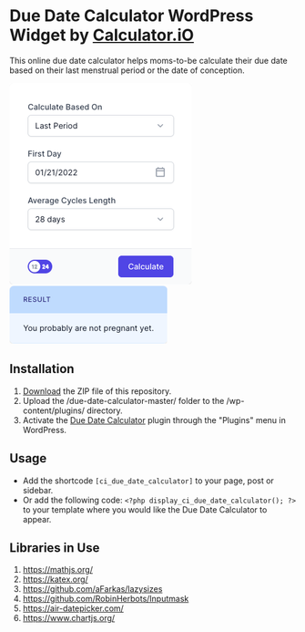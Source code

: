 # Due Date Calculator WordPress Widget by [Calculator.iO](https://www.calculator.io/ "Calculator.iO Homepage")

This online due date calculator helps moms-to-be calculate their due date based on their last menstrual period or the date of conception.

![Due Date Calculator Input Form](/assets/images/screenshot-1.png "Due Date Calculator Input Form")
![Due Date Calculator Calculation Results](/assets/images/screenshot-2.png "Due Date Calculator Calculation Results")

## Installation

1. [Download](https://github.com/pub-calculator-io/age-calculator/archive/refs/heads/master.zip) the ZIP file of this repository.
2. Upload the /due-date-calculator-master/ folder to the /wp-content/plugins/ directory.
3. Activate the [Due Date Calculator](https://www.calculator.io/due-date-calculator/ "Due Date Calculator Homepage") plugin through the "Plugins" menu in WordPress.

## Usage
* Add the shortcode `[ci_due_date_calculator]` to your page, post or sidebar.
* Or add the following code: `<?php display_ci_due_date_calculator(); ?>` to your template where you would like the Due Date Calculator to appear.

## Libraries in Use
1. https://mathjs.org/
2. https://katex.org/
3. https://github.com/aFarkas/lazysizes
4. https://github.com/RobinHerbots/Inputmask
5. https://air-datepicker.com/
6. https://www.chartjs.org/
